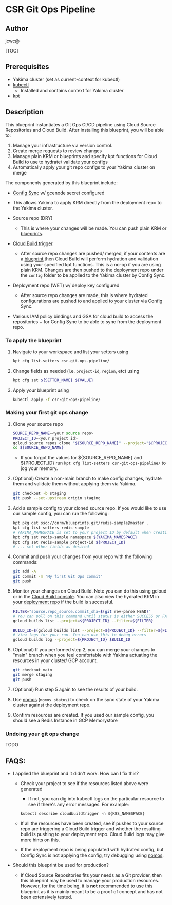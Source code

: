 # CSR Git Ops Pipeline
## Author
jcwc@

[TOC]

## Prerequisites
- Yakima cluster (set as current-context for kubectl)
- [kubectl](https://kubernetes.io/docs/tasks/tools/install-kubectl/)
  - Installed and contains context for Yakima cluster
- [kpt](https://googlecontainertools.github.io/kpt/guides/)

## Description
This blueprint instantiates a Git Ops CI/CD pipeline using Cloud Source Repositories and Cloud Build. After installing this blueprint, you will be able to:
1. Manage your infrastructure via version control.
2. Create merge requests to review changes
3. Manage plain KRM or blueprints and specify kpt functions for Cloud Build to use to hydrate/ validate your configs
4. Automatically apply your git repo configs to your Yakima cluster on merge
<!-- ... insert more as needed. -->

The components generated by this blueprint include:
- [Config Sync](https://cloud.google.com/kubernetes-engine/docs/add-on/config-sync/overview) w/ gcenode secret configured
 - This allows Yakima to apply KRM directly from the deployment repo to the Yakima cluster.

- Source repo (DRY)
  - This is where your changes will be made. You can push plain KRM or [blueprints](https://googlecontainertools.github.io/kpt/guides/producer/blueprint/).

- [Cloud Build trigger](https://cloud.google.com/cloud-build/docs/automating-builds/create-manage-triggers)
  - After source repo changes are pushed/ merged, if your contents are a [blueprint](https://googlecontainertools.github.io/kpt/guides/producer/blueprint/),then Cloud Build will perform hydration and validation using your specified kpt functions. This is a no-op if you are using plain KRM. Changes are then pushed to the deployment repo under the `config` folder to be applied to the Yakima cluster by Config Sync.

- Deployment repo (WET) w/ deploy key configured
  - After source repo changes are made, this is where hydrated configurations are pushed to and applied to your cluster via Config Sync.

- Various IAM policy bindings and GSA for cloud build to access the repositories + for Config Sync to be able to sync from the deployment repo.

### To apply the blueprint
1. Navigate to your workspace and list your setters using
   ```bash
   kpt cfg list-setters csr-git-ops-pipeline/
   ```

2. Change fields as needed (i.e. `project-id`, `region`, etc) using
   ```bash
   kpt cfg set ${SETTER_NAME} ${VALUE}
   ```

3. Apply your blueprint using
   ```bash
   kubectl apply -f csr-git-ops-pipeline/
   ```

### Making your first git ops change
1. Clone your source repo
   ```bash
   SOURCE_REPO_NAME=<your source repo>
   PROJECT_ID=<your project id>
   gcloud source repos clone "${SOURCE_REPO_NAME}" --project="${PROJECT_ID}"
   cd ${SOURCE_REPO_NAME}
   ```
   - If you forgot the values for ${SOURCE_REPO_NAME} and ${PROJECT_ID} run `kpt cfg list-setters csr-git-ops-pipeline/` to jog your memory.

2. (Optional) Create a non-main branch to make config changes, hydrate them and validate them without applying them via Yakima.
   ```bash
   git checkout -b staging
   git push --set-upstream origin staging
   ```

3. Add a sample config to your cloned source repo. If you would like to use our sample config, you can run the following:
   ```bash
   kpt pkg get sso://cnrm/blueprints.git/redis-sample@master .
   kpt cfg list-setters redis-sample
   # YAKIMA_NAMESPACE is set to your project ID by default when creating a Yakima instance
   kpt cfg set redis-sample namespace ${YAKIMA_NAMESPACE}
   kpt cfg set redis-sample project-id ${PROJECT_ID}
   # ... set other fields as desired
   ```

4. Commit and push your changes from your repo with the following commands:
   ```bash
   git add -A
   git commit -m "My first Git Ops commit"
   git push
   ```

5. Monitor your changes on Cloud Build. Note you can do this using gcloud or in the [Cloud Build console](https://console.cloud.google.com/cloud-build/builds). You can also view the hydrated KRM in your [deployment repo](https://source.cloud.google.com/) if the build is successful.
   ```bash
   FILTER="source.repo_source.commit_sha=$(git rev-parse HEAD)"
   # You can poll on this command until status is either SUCCESS or FAILURE
   gcloud builds list --project=${PROJECT_ID} --filter=${FILTER}

   BUILD_ID=$(gcloud builds list --project=${PROJECT_ID} --filter=${FILTER} --format='get(id)' | head -n 1)
   # View logs for your run. You can use this to debug errors
   gcloud builds log --project=${PROJECT_ID} $BUILD_ID
   ```

6. (Optional) If you performed step 2, you can merge your changes to "main" branch when you feel comfortable with Yakima actuating the resources in your cluster/ GCP account.
   ```bash
   git checkout main
   git merge staging
   git push
   ```

7. (Optional) Run step 5 again to see the results of your build.

8. Use [nomos](https://cloud.google.com/kubernetes-engine/docs/add-on/config-sync/how-to/nomos-command) (`nomos status`) to check on the sync state of your Yakima cluster against the deployment repo.

9.  Confirm resources are created. If you used our sample config, you should see a Redis Instance in GCP Memorystore

### Undoing your git ops change
TODO

## FAQS:
- I applied the blueprint and it didn't work. How can I fix this?
  - Check your project to see if the resources listed above were generated
    - If not, you can dig into kubectl logs on the particular resource to see if there's any error messages. For example:
    ```
    kubectl describe cloudbuildtrigger -n ${K8S_NAMESPACE}
    ```
  - If all the resources have been created, see if pushes to your source repo are triggering a Cloud Build trigger and whether the resulting build is pushing to your deployment repo. Cloud Build logs may give more hints on this.

  - If the deployment repo is being populated with hydrated config, but Config Sync is not applying the config, try debugging using [nomos](https://cloud.google.com/kubernetes-engine/docs/add-on/config-sync/how-to/nomos-command).

- Should this blueprint be used for production?
  - If Cloud Source Repositories fits your needs as a Git provider, then this blueprint may be used to manage your production resources. However, for the time being, it is **not** recommended to use this blueprint as it is mainly meant to be a proof of concept and has not been extensively tested.
